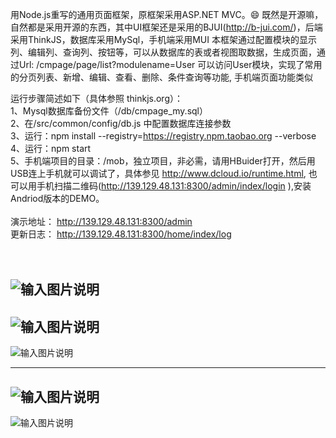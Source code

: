 用Node.js重写的通用页面框架，原框架采用ASP.NET MVC。:smile: 
既然是开源嘛，自然都是采用开源的东西，其中UI框架还是采用的BJUI(http://b-jui.com/)，后端采用ThinkJS，数据库采用MySql，手机端采用MUI
本框架通过配置模块的显示列、编辑列、查询列、按钮等，可以从数据库的表或者视图取数据，生成页面，通过Url: /cmpage/page/list?modulename=User 可以访问User模块，实现了常用的分页列表、新增、编辑、查看、删除、条件查询等功能, 手机端页面功能类似

运行步骤简述如下（具体参照 thinkjs.org）：<br>
1、Mysql数据库备份文件（/db/cmpage_my.sql）<br>
2、在/src/common/config/db.js 中配置数据库连接参数<br>
3、运行：npm install --registry=https://registry.npm.taobao.org --verbose <br>
4、运行：npm start <br>
5、手机端项目的目录：/mob，独立项目，非必需，请用HBuider打开，然后用USB连上手机就可以调试了，具体参见 http://www.dcloud.io/runtime.html, 也可以用手机扫描二维码(http://139.129.48.131:8300/admin/index/login ),安装Andriod版本的DEMO。
<br><br>
演示地址： http://139.129.48.131:8300/admin <br>
更新日志： http://139.129.48.131:8300/home/index/log <br>
<br><br>

![输入图片说明](http://git.oschina.net/uploads/images/2016/1031/091546_c59755a4_389947.png "流程图")
-------------------------------------------------------------------------------------------------
![输入图片说明](http://git.oschina.net/uploads/images/2016/0407/171611_18aa7d89_389947.png "模块的显示列设置")
-------------------------------------------------------------------------------------------------
![输入图片说明](http://git.oschina.net/uploads/images/2016/0407/171717_a3be3142_389947.png "模块预览页面")

-------------------------------------------------------------------------------------------------

![输入图片说明](http://git.oschina.net/uploads/images/2016/0829/092044_88f3bf65_389947.png "手机端列表和编辑")
-------------------------------------------------------------------------------------------------
![输入图片说明](http://git.oschina.net/uploads/images/2016/0829/092112_4b930ea8_389947.png "手机端菜单和搜索")
